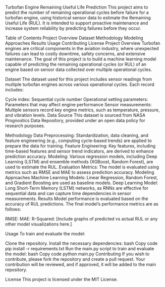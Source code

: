 Turbofan Engine Remaining Useful Life Prediction
This project aims to predict the number of remaining operational cycles before failure for a turbofan engine, using historical sensor data to estimate the Remaining Useful Life (RUL). It is intended to support proactive maintenance and increase system reliability by predicting failures before they occur.

Table of Contents
Project Overview
Dataset
Methodology
Modeling Approaches
Results
Usage
Contributing
License
Project Overview
Turbofan engines are critical components in the aviation industry, where unexpected failures can lead to costly downtime, safety concerns, and extensive maintenance. The goal of this project is to build a machine learning model capable of predicting the remaining operational cycles (or RUL) of an engine based on sensor data collected over multiple operational cycles.

Dataset
The dataset used for this project includes sensor readings from multiple turbofan engines across various operational cycles. Each record includes:

Cycle index: Sequential cycle number
Operational setting parameters: Parameters that may affect engine performance
Sensor measurements: Multiple sensors record key engine metrics, such as temperature, pressure, and vibration levels.
Data Source
This dataset is sourced from NASA Prognostics Data Repository, provided under an open data policy for research purposes.

Methodology
Data Preprocessing: Standardization, data cleaning, and feature engineering (e.g., computing cycle-based trends) are applied to prepare the data for training.
Feature Engineering: Key features, including time-based features and sensor trend indicators, are derived to enhance prediction accuracy.
Modeling: Various regression models, including Deep Learning (LSTM) and ensemble methods (XGBoost, Random Forest), are used to estimate the RUL.
Evaluation Metrics: The model is evaluated using metrics such as RMSE and MAE to assess prediction accuracy.
Modeling Approaches
Machine Learning Models: Linear Regression, Random Forest, and Gradient Boosting are used as baseline models.
Deep Learning Model: Long Short-Term Memory (LSTM) networks, as RNNs are effective for sequential data and can capture time dependencies in sensor measurements.
Results
Model performance is evaluated based on the accuracy of RUL predictions. The final model’s performance metrics are as follows:

RMSE:
MAE:
R-Squared:
[Include graphs of predicted vs actual RUL or any other model visualizations here.]

Usage
To train and evaluate the model:

Clone the repository.
Install the necessary dependencies:
bash
Copy code
pip install -r requirements.txt
Run the main.py script to train and evaluate the model:
bash
Copy code
python main.py
Contributing
If you wish to contribute, please fork the repository and create a pull request. Your contribution will be reviewed, and if approved, it will be added to the main repository.

License
This project is licensed under the MIT License.

